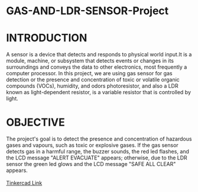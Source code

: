 # GAS-AND-LDR-SENSOR-Project
#  INTRODUCTION
A sensor is a device that detects and responds to physical world
input.It is a module, machine, or subsystem that detects events
or changes in its surroundings and conveys the data to other
electronics, most frequently a computer processor.
In this project, we are using gas sensor for gas detection or the
presence and concentration of toxic or volatile organic
compounds (VOCs), humidity, and odors photoresistor, and also
a LDR known as light-dependent resistor, is a variable resistor
that is controlled by light.
<br>
#  OBJECTIVE
The project's goal is to detect the presence
and concentration of hazardous gases and
vapours, such as toxic or explosive gases. If
the gas sensor detects gas in a harmful
range, the buzzer sounds, the red led flashes,
and the LCD message "ALERT EVACUATE"
appears; otherwise, due to the LDR sensor
the green led glows and the LCD message
"SAFE ALL CLEAR" appears.
<br><br>
<a href="https://www.tinkercad.com/things/86ZDiWxyUMt?sharecode=_8E9g4pyEoryOOMA-jy1J8KjqlBibsk009gB95YLPlk">Tinkercad Link</a>
